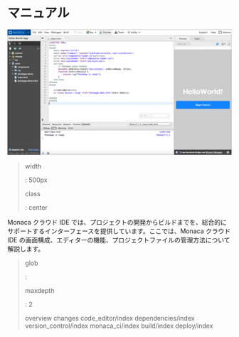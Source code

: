 マニュアル
==========

![](images/1.png)

> width
>
> :   500px
>
> class
>
> :   center
>
Monaca クラウド IDE
では、プロジェクトの開発からビルドまでを、総合的にサポートするインターフェースを提供しています。ここでは、Monaca
クラウド IDE
の画面構成、エディターの機能、プロジェクトファイルの管理方法について解説します。

> glob
>
> :   
>
> maxdepth
>
> :   2
>
> overview changes code\_editor/index dependencies/index
> version\_control/index monaca\_ci/index build/index deploy/index
